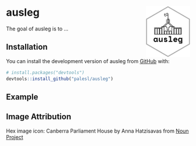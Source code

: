 
<!-- README.md is generated from README.Rmd. Please edit that file -->

# ausleg <img src="man/figures/ausleg_hex.png" align="right" height="139"/>

<!-- badges: start -->
<!-- badges: end -->

The goal of ausleg is to …

## Installation

You can install the development version of ausleg from
[GitHub](https://github.com/) with:

``` r
# install.packages("devtools")
devtools::install_github("palesl/ausleg")
```

## Example

## Image Attribution

Hex image icon: Canberra Parliament House by Anna Hatzisavas from [Noun
Project](https://thenounproject.com/browse/icons/term/canberra-parliament-house/ "Canberra Parliament House Icons")
